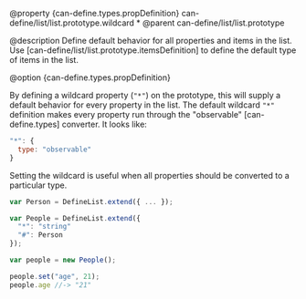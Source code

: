 @property {can-define.types.propDefinition} can-define/list/list.prototype.wildcard *
@parent can-define/list/list.prototype

@description Define default behavior for all properties and items in the list. Use
[can-define/list/list.prototype.itemsDefinition] to define the default type of items in the list.

@option {can-define.types.propDefinition}

By defining a wildcard property (`"*"`) on the prototype, this will supply a
default behavior for every property in the list.  The default wildcard `"*"` definition
makes every property run through the "observable" [can-define.types] converter.
It looks like:

```js
"*": {
  type: "observable"
}
```

Setting the wildcard is useful when all properties should be converted to a particular type.

```js
var Person = DefineList.extend({ ... });

var People = DefineList.extend({
  "*": "string"
  "#": Person
});

var people = new People();

people.set("age", 21);
people.age //-> "21"
```
